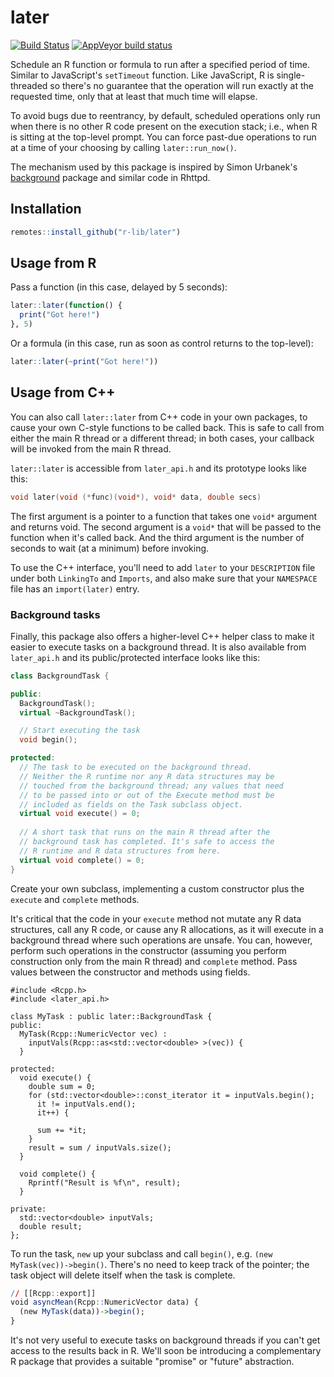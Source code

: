 # later

<!-- badges: start -->
[![Build Status](https://travis-ci.org/r-lib/later.svg?branch=master)](https://travis-ci.org/r-lib/later)
[![AppVeyor build status](https://ci.appveyor.com/api/projects/status/github/r-lib/later?branch=master&svg=true)](https://ci.appveyor.com/project/r-lib/later)
<!-- badges: end -->


Schedule an R function or formula to run after a specified period of time. Similar to JavaScript's `setTimeout` function. Like JavaScript, R is single-threaded so there's no guarantee that the operation will run exactly at the requested time, only that at least that much time will elapse.

To avoid bugs due to reentrancy, by default, scheduled operations only run when there is no other R code present on the execution stack; i.e., when R is sitting at the top-level prompt. You can force past-due operations to run at a time of your choosing by calling `later::run_now()`.

The mechanism used by this package is inspired by Simon Urbanek's [background](https://github.com/s-u/background) package and similar code in Rhttpd.

## Installation

```r
remotes::install_github("r-lib/later")
```

## Usage from R

Pass a function (in this case, delayed by 5 seconds):

```r
later::later(function() {
  print("Got here!")
}, 5)
```

Or a formula (in this case, run as soon as control returns to the top-level):

```r
later::later(~print("Got here!"))
```

## Usage from C++

You can also call `later::later` from C++ code in your own packages, to cause your own C-style functions to be called back. This is safe to call from either the main R thread or a different thread; in both cases, your callback will be invoked from the main R thread.

`later::later` is accessible from `later_api.h` and its prototype looks like this:

```cpp
void later(void (*func)(void*), void* data, double secs)
```

The first argument is a pointer to a function that takes one `void*` argument and returns void. The second argument is a `void*` that will be passed to the function when it's called back. And the third argument is the number of seconds to wait (at a minimum) before invoking.

To use the C++ interface, you'll need to add `later` to your `DESCRIPTION` file under both `LinkingTo` and `Imports`, and also make sure that your `NAMESPACE` file has an `import(later)` entry.

### Background tasks

Finally, this package also offers a higher-level C++ helper class to make it easier to execute tasks on a background thread. It is also available from `later_api.h` and its public/protected interface looks like this:

```cpp
class BackgroundTask {

public:
  BackgroundTask();
  virtual ~BackgroundTask();

  // Start executing the task  
  void begin();

protected:
  // The task to be executed on the background thread.
  // Neither the R runtime nor any R data structures may be
  // touched from the background thread; any values that need
  // to be passed into or out of the Execute method must be
  // included as fields on the Task subclass object.
  virtual void execute() = 0;
  
  // A short task that runs on the main R thread after the
  // background task has completed. It's safe to access the
  // R runtime and R data structures from here.
  virtual void complete() = 0;
}
```

Create your own subclass, implementing a custom constructor plus the `execute` and `complete` methods.

It's critical that the code in your `execute` method not mutate any R data structures, call any R code, or cause any R allocations, as it will execute in a background thread where such operations are unsafe. You can, however, perform such operations in the constructor (assuming you perform construction only from the main R thread) and `complete` method. Pass values between the constructor and methods using fields.

```rcpp
#include <Rcpp.h>
#include <later_api.h>

class MyTask : public later::BackgroundTask {
public:
  MyTask(Rcpp::NumericVector vec) :
    inputVals(Rcpp::as<std::vector<double> >(vec)) {
  }

protected:
  void execute() {
    double sum = 0;
    for (std::vector<double>::const_iterator it = inputVals.begin();
      it != inputVals.end();
      it++) {
      
      sum += *it;
    }
    result = sum / inputVals.size();
  }
  
  void complete() {
    Rprintf("Result is %f\n", result);
  }

private:
  std::vector<double> inputVals;
  double result;
};
```

To run the task, `new` up your subclass and call `begin()`, e.g. `(new MyTask(vec))->begin()`. There's no need to keep track of the pointer; the task object will delete itself when the task is complete.

```r
// [[Rcpp::export]]
void asyncMean(Rcpp::NumericVector data) {
  (new MyTask(data))->begin();
}
```

It's not very useful to execute tasks on background threads if you can't get access to the results back in R. We'll soon be introducing a complementary R package that provides a suitable "promise" or "future" abstraction.
